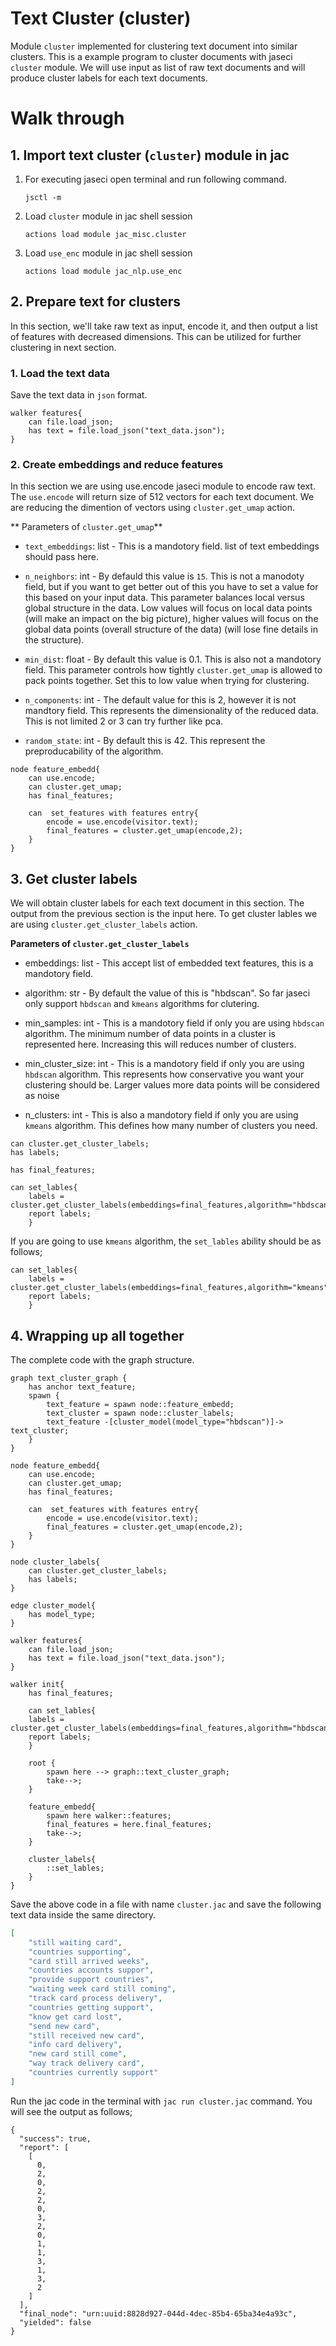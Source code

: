 # Text Cluster (cluster)

Module `cluster` implemented for clustering text document into similar clusters. This is a example program to cluster documents with jaseci `cluster` module. We will use input as list of raw text documents and will produce cluster labels for each text documents.

# **Walk through**

## **1. Import text cluster (`cluster`) module in jac**
1. For executing jaseci open terminal and run following command.
    ```
    jsctl -m
    ```
2.  Load `cluster` module in jac shell session
    ```
    actions load module jac_misc.cluster
    ```
3. Load `use_enc` module in jac shell session
   ```
   actions load module jac_nlp.use_enc
   ```

## **2. Prepare text for clusters**

In this section, we'll take raw text as input, encode it, and then output a list of features with decreased dimensions. This can be utilized for further clustering in next section.

### **1. Load the text data**

Save the text data in `json` format.

```jac
walker features{
    can file.load_json;
    has text = file.load_json("text_data.json");
}
```

### **2. Create embeddings and reduce features**

In this section we are using use.encode jaseci module to encode raw text. The `use.encode` will return size of 512 vectors for each text document. We are reducing the dimention of vectors using `cluster.get_umap` action.

** Parameters of `cluster.get_umap`**

- `text_embeddings`: list -  This is a mandotory field. list of text embeddings should pass here.

- `n_neighbors`: int - By defauld this value is `15`. This is not a manodoty field, but if you want to get better out of this you have to set a value for this based on your input data. This parameter balances local versus global structure in the data. Low values will focus on local data points (will make an impact on the big picture), higher values will focus on the global data points (overall structure of the data)  (will lose fine details in the structure).

- `min_dist`: float - By default this value is 0.1. This is also not a mandotory field. This parameter controls how tightly `cluster.get_umap` is allowed to pack points together. Set this to low value when trying for clustering.

- `n_components`: int - The default value for this is 2, however it is not mandtory field. This represents the dimensionality of the reduced data. This is not limited 2 or 3 can try further like pca.

- `random_state`: int - By default this is 42. This represent the preproducability of the algorithm.

```jac
node feature_embedd{
    can use.encode;
    can cluster.get_umap;
    has final_features;

    can  set_features with features entry{
        encode = use.encode(visitor.text);
        final_features = cluster.get_umap(encode,2);
    }
}
```

## **3. Get cluster labels**

We will obtain cluster labels for each text document in this section. The output from the previous section is the input here. To get cluster lables we are using `cluster.get_cluster_labels`  action.

**Parameters of `cluster.get_cluster_labels`**

- embeddings: list - This accept list of embedded text features, this is a mandotory field.

- algorithm: str - By default the value of this is "hbdscan". So far jaseci only support `hbdscan` and `kmeans` algorithms for clutering.

- min_samples: int - This is a mandotory field if only you are using `hbdscan` algorithm. The minimum number of data points in a cluster is represented here. Increasing this will reduces number of clusters.

- min_cluster_size: int - This is a mandotory field if only you are using `hbdscan` algorithm. This represents how conservative you want your clustering should be. Larger values more data points will be considered as noise
- n_clusters: int - This is also a mandotory field if only you are using `kmeans` algorithm. This defines how many number of clusters you need.

```jac
can cluster.get_cluster_labels;
has labels;

has final_features;

can set_lables{
    labels = cluster.get_cluster_labels(embeddings=final_features,algorithm="hbdscan",min_samples=2,min_cluster_size=2);
    report labels;
    }
```

If you are going to use `kmeans` algorithm, the `set_lables` ability should be as follows;

```
can set_lables{
    labels = cluster.get_cluster_labels(embeddings=final_features,algorithm="kmeans",min_samples=0,min_cluster_size=0,n_clusters=2);
    report labels;
    }
```

## **4. Wrapping up all together**

The complete code with the graph structure.

```jac
graph text_cluster_graph {
    has anchor text_feature;
    spawn {
        text_feature = spawn node::feature_embedd;
        text_cluster = spawn node::cluster_labels;
        text_feature -[cluster_model(model_type="hbdscan")]-> text_cluster;
    }
}

node feature_embedd{
    can use.encode;
    can cluster.get_umap;
    has final_features;

    can  set_features with features entry{
        encode = use.encode(visitor.text);
        final_features = cluster.get_umap(encode,2);
    }
}

node cluster_labels{
    can cluster.get_cluster_labels;
    has labels;
}

edge cluster_model{
    has model_type;
}

walker features{
    can file.load_json;
    has text = file.load_json("text_data.json");
}

walker init{
    has final_features;

    can set_lables{
    labels = cluster.get_cluster_labels(embeddings=final_features,algorithm="hbdscan",min_samples=2,min_cluster_size=2);
    report labels;
    }

    root {
        spawn here --> graph::text_cluster_graph;
        take-->;
    }

    feature_embedd{
        spawn here walker::features;
        final_features = here.final_features;
        take-->;
    }

    cluster_labels{
        ::set_lables;
    }
}

```

Save the above code in a file with name `cluster.jac` and save the following text data inside the same directory.

```json
[
    "still waiting card",
    "countries supporting",
    "card still arrived weeks",
    "countries accounts suppor",
    "provide support countries",
    "waiting week card still coming",
    "track card process delivery",
    "countries getting support",
    "know get card lost",
    "send new card",
    "still received new card",
    "info card delivery",
    "new card still come",
    "way track delivery card",
    "countries currently support"
]
```

Run the jac code in the terminal with `jac run cluster.jac` command. You will see the output as follows;

```
{
  "success": true,
  "report": [
    [
      0,
      2,
      0,
      2,
      2,
      0,
      3,
      2,
      0,
      1,
      1,
      3,
      1,
      3,
      2
    ]
  ],
  "final_node": "urn:uuid:8828d927-044d-4dec-85b4-65ba34e4a93c",
  "yielded": false
}
```









